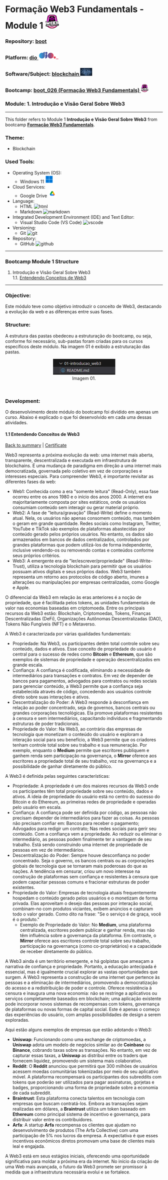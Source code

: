 # Formação Web3 Fundamentals - Module 1   <img src="../0-aux/logo_boot.png" alt="boot_026" width="auto" height="45">

### Repository: [boot](../../../../)   
### Platform: <a href="../../../">dio   <img src="https://github.com/PedroHeeger/main/blob/main/0-aux/logos/plataforma/dio.jpeg" alt="dio" width="auto" height="25"></a>   
### Software/Subject: <a href="../../">blockchain   <img src="https://github.com/PedroHeeger/main/blob/main/0-aux/logos/content/blockchain.jpg" alt="blockchain" width="auto" height="25"></a>
### Bootcamp: <a href="../">boot_026 (Formação Web3 Fundamentals)   <img src="../0-aux/logo_boot.png" alt="boot_026" width="auto" height="25"></a>
### Module: 1. Introdução e Visão Geral Sobre Web3 

---

This folder refers to Module 1 **Introdução e Visão Geral Sobre Web3** from bootcamp [**Formação Web3 Fundamentals**](../).

### Theme:
- Blockchain

### Used Tools:
- Operating System (OS): 
  - Windows 11   <img src="https://github.com/PedroHeeger/main/blob/main/0-aux/logos/software/windows11.png" alt="windows11" width="auto" height="25">
- Cloud Services:
  - Google Drive   <img src="https://github.com/PedroHeeger/main/blob/main/0-aux/logos/software/google_drive.png" alt="google_drive" width="auto" height="25">
- Language:
  - HTML   <img src="https://cdn.jsdelivr.net/gh/devicons/devicon/icons/html5/html5-original.svg" alt="html" width="auto" height="25">
  - Markdown   <img src="https://cdn.jsdelivr.net/gh/devicons/devicon/icons/markdown/markdown-original.svg" alt="markdown" width="auto" height="25">
- Integrated Development Environment (IDE) and Text Editor:
  - Visual Studio Code (VS Code)   <img src="https://cdn.jsdelivr.net/gh/devicons/devicon/icons/vscode/vscode-original.svg" alt="vscode" width="auto" height="25">
- Versioning: 
  - Git   <img src="https://cdn.jsdelivr.net/gh/devicons/devicon/icons/git/git-original.svg" alt="git" width="auto" height="25">
- Repository:
  - GitHub   <img src="https://cdn.jsdelivr.net/gh/devicons/devicon/icons/github/github-original.svg" alt="github" width="auto" height="25">

---

### Bootcamp Module 1 Structure
1. <a name="item1">Introdução e Visão Geral Sobre Web3</a><br>
  1.1. <a href="#item1.1">Entendendo Conceitos de Web3</a><br>

---

### Objective:
Este módulo teve como objetivo introduzir o conceito de Web3, destacando a evolução da web e as diferenças entre suas fases.

### Structure:
A estrutura das pastas obedeceu a estruturação do bootcamp, ou seja, conforme foi necessário, sub-pastas foram criadas para os cursos específicos deste módulo. Na imagem 01 é exibido a estruturação das pastas. 

<div align="Center"><figure>
    <img src="../0-aux/md1-img01.png" alt="img01"><br>
    <figcaption>Imagem 01.</figcaption>
</figure></div><br>

### Development:
O desenvolvimento deste módulo do bootcamp foi dividido em apenas um curso. Abaixo é explicado o que foi desenvolvido em cada uma dessas atividades.

<a name="item1.1"><h4>1.1 Entendendo Conceitos de Web3</h4></a>[Back to summary](#item1) | <a href="https://github.com/PedroHeeger/main/blob/main/cert_ti/04-curso/blockchain/(24-08-21)_Entendendo...Web3_PH_DIO.pdf">Certificate</a>

Web3 representa a próxima evolução da web: uma internet mais aberta, transparente, descentralizada e executada em infraestrutura de blockchains. É uma mudança de paradigma em direção a uma internet mais democratizada, governada pelo coletivo em vez de corporações e interesses especiais. Para compreender Web3, é importante revisitar as diferentes fases da web:
- Web1: Conhecida como a era "somente leitura" (Read-Only), essa fase ocorreu entre os anos 1980 e o início dos anos 2000. A internet era majoritariamente composta por sites estáticos, onde os usuários consumiam conteúdo sem interagir ou gerar material próprio.
- Web2: A fase de "leitura/gravação" (Read-Write) define o momento atual. Nela, os usuários não apenas consomem conteúdo, mas também o geram em grande quantidade. Redes sociais como Instagram, Twitter, YouTube e TikTok são exemplos de plataformas abastecidas por conteúdo gerado pelos próprios usuários. No entanto, os dados são armazenados em bancos de dados centralizados, controlados por grandes plataformas que podem utilizá-los de forma independente, inclusive vendendo-os ou removendo contas e conteúdos conforme seus próprios critérios.
- Web3: A emergente era de "ler/escrever/propriedade" (Read-Write-Trust), utiliza a tecnologia blockchain para permitir que os usuários possuam ativos digitais e seus próprios dados. Web3 também representa um retorno aos protocolos de código aberto, imunes a alterações ou manipulações por empresas centralizadas, como Google e Apple.

O diferencial da Web3 em relação às eras anteriores é a noção de propriedade, que é facilitada pelos tokens, as unidades fundamentais de valor nas economias baseadas em criptomoeda. Entre os principais recursos da Web3 estão: Blockchain, Criptomoedas, Tokens, Finanças Descentralizadas (DeFi), Organizações Autônomas Descentralizadas (DAO), Tokens Não Fungíveis (NFT) e o Metaverso.

A Web3 é caracterizada por várias qualidades fundamentais:
- Propriedade: Na Web3, os participantes detêm total controle sobre seu conteúdo, dados e ativos. Esse conceito de propriedade do usuário é central para o sucesso de redes como **Bitcoin** e **Ethereum**, que são exemplos de sistemas de propriedade e operação descentralizados em grande escala.
- Confiança: A confiança é codificada, eliminando a necessidade de intermediários para transações e contratos. Em vez de depender de bancos para pagamentos, advogados para contratos ou redes sociais para gerenciar conteúdo, a Web3 permite que a confiança seja estabelecida através de código, concedendo aos usuários controle direto sobre suas interações e ativos.
- Descentralização do Poder: A Web3 responde à desconfiança em relação ao poder concentrado, seja de governos, bancos centrais ou grandes corporações tecnológicas. Ela promove plataformas resistentes à censura e sem intermediários, capacitando indivíduos e fragmentando estruturas de poder tradicionais.
- Propriedade do Valor: Na Web3, ao contrário das empresas de tecnologia que monetizam o conteúdo do usuário e exploram a interação social para seu benefício, a Web3 permite que os criadores tenham controle total sobre seu trabalho e sua remuneração. Por exemplo, enquanto o **Medium** permite que escritores publiquem e ganhem renda sem participação na governança, o **Mirror** oferece aos escritores a propriedade total de seu trabalho, voz na governança e a possibilidade de ganhar diretamente do público.

A Web3 é definida pelas seguintes características: 
- Propriedade: A propriedade é um dos maiores recursos da Web3 onde os participantes têm total propriedade sobre seu conteúdo, dados e ativos. A ideia de propriedade do usuário está no centro do sucesso do Bitcoin e do Ethereum, as primeiras redes de propriedade e operadas pelo usuário em escala.
- Confiança: A confiança pode ser definida por código, as pessoas não precisam depender de intermediários para fazer as coisas. As pessoas não precisam confiar em: Bancos para receber o pagamento; Advogados para redigir um contrato; Nas redes sociais para gerir seu conteúdo. Com a confiança vem a propriedade. Ao reduzir ou eliminar o intermediário, as pessoas podem finalmente ter a vantagem de seu trabalho. Está sendo construindo uma internet de propriedade de pessoas em vez de intermediários.
- Descentralização do Poder: Sempre houve desconfiança no poder concentrado. Seja o governo, os bancos centrais ou as corporações globais de tecnologia que se tornaram mais poderosas do que as nações. A tendência em censurar, criou um novo interesse na construção de plataformas sem confiança e resistentes à censura que podem capacitar pessoas comuns e fracionar estruturas de poder existentes.
- Propriedade do Valor: Empresas de tecnologia atuais frequentemente hospedam o conteúdo gerado pelos usuários e o monetizam de forma privada. Elas aproveitam o desejo das pessoas por interação social, combinam-no com produtos viciantes, exibem anúncios e capturam todo o valor gerado. Como dito na frase: "Se o serviço é de graça, você é o produto."
  - Exemplo de Propriedade do Valor: No **Medium**, uma plataforma centralizada, escritores podem publicar e ganhar renda, mas não têm influência sobre a governança da plataforma. Em contraste, o **Mirror** oferece aos escritores controle total sobre seu trabalho, participação na governança (como co-proprietários) e a capacidade de receber diretamente do público.

A Web3 ainda é um território emergente, e há golpistas que ameaçam a narrativa de confiança e propriedade. Portanto, a educação antecipada é essencial, mas é igualmente crucial explorar as vastas oportunidades que surgem. A Web3 representa a construção de uma internet que pertence às pessoas e a eliminação de intermediários, promovendo a democratização do acesso e a redistribuição de poder e controle. Oferece resistência à censura e inaugura uma nova economia: não se restringe a aplicativos ou serviços completamente baseados em blockchain; uma aplicação existente pode incorporar novos sistemas de recompensas com tokens, governança de plataformas ou novas formas de capital social. Este é apenas o começo das experiências do usuário, com amplas possibilidades de design a serem exploradas.

Aqui estão alguns exemplos de empresas que estão adotando o Web3:
- **Uniswap**: Funcionando como uma exchange de criptomoedas, a **Uniswap** adota um modelo de negócios similar ao de **Coinbase** ou **Binance**, cobrando taxas sobre as transações. No entanto, em vez de capturar essas taxas, a **Uniswap** as distribui entre os traders que fornecem liquidez, promovendo um sistema mais colaborativo.
- **Reddit**: O **Reddit** anunciou que permitirá que 300 milhões de usuários acessem moedas comunitárias tokenizadas por meio de seu aplicativo móvel. A plataforma recompensará os participantes dos subreddits com tokens que poderão ser utilizados para pagar assinaturas, gorjetas e badges, proporcionando uma forma de propriedade sobre a economia de cada subreddit.
- **Braintrust**: Esta plataforma conecta talentos em tecnologia com empresas que buscam contratá-los. Embora as transações sejam realizadas em dólares, a **Braintrust** utiliza um token baseado em **Ethereum** como principal sistema de incentivo e governança, para distribuir valor entre os contribuidores.
- **Arfa**: A startup **Arfa** recompensa os clientes que ajudam no desenvolvimento de produtos (The Arfa Collective) com uma participação de 5% nos lucros da empresa. A expectativa é que esses incentivos econômicos diretos promovam uma base de clientes mais leal e engajada.

A Web3 está em seus estágios iniciais, oferecendo uma oportunidade significativa para moldar a próxima era da internet. No início da criação de uma Web mais avançada, o futuro da Web3 promete ser promissor à medida que a infraestrutura necessária evolui e se fortalece.